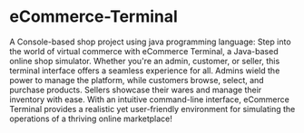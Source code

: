 # eCommerce-Terminal
A Console-based shop project using java programming language:
Step into the world of virtual commerce with eCommerce Terminal, a Java-based online shop simulator.
Whether you're an admin, customer, or seller, this terminal interface offers a seamless experience for all.
Admins wield the power to manage the platform, while customers browse, select, and purchase products.
Sellers showcase their wares and manage their inventory with ease.
With an intuitive command-line interface, eCommerce Terminal provides a realistic yet user-friendly environment
for simulating the operations of a thriving online marketplace!
